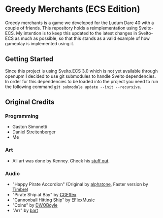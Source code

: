# Greedy Merchants (ECS Edition)

Greedy merchants is a game we developed for the Ludum Dare 40 with a couple of friends. This repository holds a reimplementation using Svelto-ECS. My intention is to keep this updated to the latest changes in Svelto-ECS as much as possible, so that this stands as a valid example of how gameplay is implemented using it.

## Getting Started

Since this project is using Svelto.ECS 3.0 which is not yet available through openupm I decided to use git submodules to handle Svelto dependencies. In order for this dependencies to be loaded into the project you need to run the following command `git submodule update --init --recursive`.

## Original Credits

### Programming

* Gaston Simonetti
* Daniel Streitenberger
* Me

### Art

* All art was done by Kenney. Check his [stuff out](https://www.kenney.nl/assets).

### Audio

* "Happy Pirate Accordion" (Original by [alphatone](https://freesound.org/s/385876/), Faster version by [Timbre](https://freesound.org/s/385882/))
* "Pirate Ship at Bay" by [CGEffex](https://freesound.org/s/93678/)
* "Cannonball Hitting Ship" by [EFlexMusic](https://freesound.org/s/388527/)
* "Coins" by [DWOBoyle](https://freesound.org/s/140382/)
* "Arr" by [bart](https://opengameart.org/content/arr)